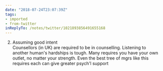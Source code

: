 ```yaml
---
date: "2018-07-24T23:07:39Z"
tags:
- imported
- from-twitter
inReplyTo: /notes/twitter/1021893856491655168
---
```

2) Assuming good intent\
Counsellors \(in UK) are required to be in counselling. Listening to another human's hardships is tough. Many requires you have your own outlet, no matter your strength. Even the best tree of mgrs like this requires each can give greater psych'l support
